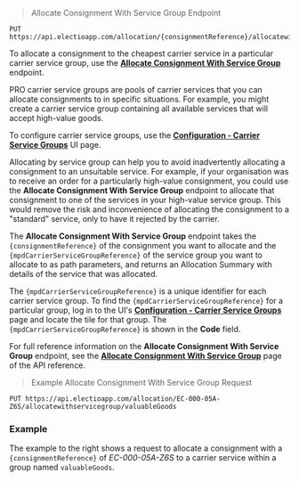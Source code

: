 > Allocate Consignment With Service Group Endpoint
```
PUT https://api.electioapp.com/allocation/{consignmentReference}/allocatewithservicegroup/{mpdCarrierServiceGroupReference}
```

To allocate a consignment to the cheapest carrier service in a particular carrier service group, use the **[Allocate Consignment With Service Group](https://docs.electioapp.com/#/api/AllocateConsignmentWithServiceGroup)** endpoint.  

<aside class="info">
  PRO carrier service groups are pools of carrier services that you can allocate consignments to in specific situations. For example, you might create a carrier service group containing all available services that will accept high-value goods. 

  To configure carrier service groups, use the <strong><a href="https://www.electioapp.com/Configuration/CarrierServiceGroups">Configuration - Carrier Service Groups</a></strong> UI page. 
</aside>  

Allocating by service group can help you to avoid inadvertently allocating a consignment to an unsuitable service. For example, if your organisation was to receive an order for a particularly high-value consignment, you could use the **Allocate Consignment With Service Group** endpoint to allocate that consignment to one of the services in your high-value service group. This would remove the risk and inconvenience of allocating the consignment to a "standard" service, only to have it rejected by the carrier. 

The **Allocate Consignment With Service Group** endpoint takes the `{consignmentReference}` of the consignment you want to allocate and the `{mpdCarrierServiceGroupReference}` of the service group you want to allocate to as path parameters, and returns an Allocation Summary with details of the service that was allocated. 

The `{mpdCarrierServiceGroupReference}` is a unique identifier for each carrier service group. To find the `{mpdCarrierServiceGroupReference}` for a particular group, log in to the UI's **[Configuration - Carrier Service Groups](https://www.electioapp.com/Configuration/CarrierServiceGroups)** page and locate the tile for that group. The `{mpdCarrierServiceGroupReference}` is shown in the **Code** field.

<aside class="note">
  For full reference information on the <strong>Allocate Consignment With Service Group</strong> endpoint, see the <strong><a href="https://docs.electioapp.com/#/api/AllocateConsignmentWithServiceGroup">Allocate Consignment With Service Group</a></strong> page of the API reference. 
</aside>

> Example Allocate Consignment With Service Group Request
```
PUT https://api.electioapp.com/allocation/EC-000-05A-Z6S/allocatewithservicegroup/valuableGoods
```

### Example

The example to the right shows a request to allocate a consignment with a `{consignmentReference}` of _EC-000-05A-Z6S_ to a carrier service within a group named `valuableGoods`.